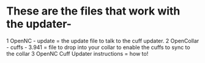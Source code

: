 These are the files that work with the updater-
===================================================

1 OpenNC - update = the update file to talk to the cuff updater.
2 OpenCollar - cuffs - 3.941 = file to drop into your collar to enable the cuffs to sync to the collar
3 OpenNC Cuff Updater instructions = how to!
